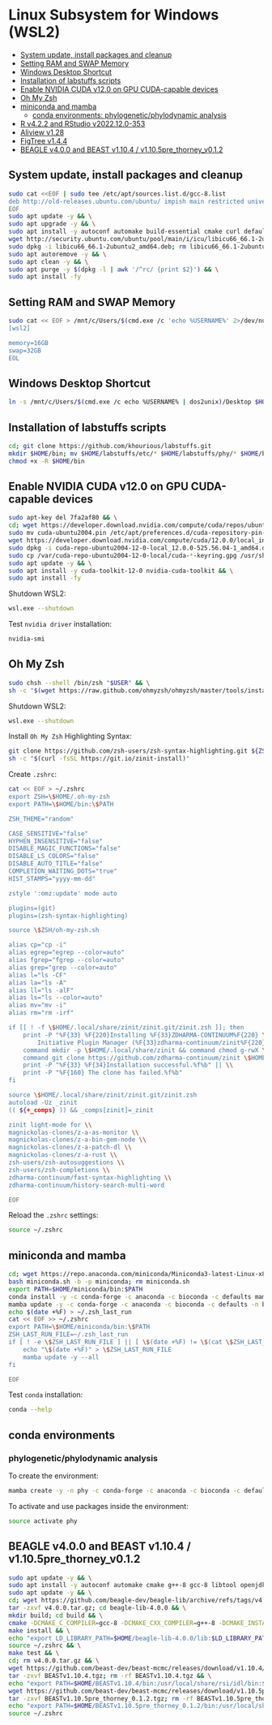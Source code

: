 # Linux Subsystem for Windows (WSL2)

- [System update, install packages and cleanup](https://github.com/khourious/labstuffs/blob/master/configs/Windows_WSL2.md#linux-subsystem-for-windows-wsl2)
- [Setting RAM and SWAP Memory](https://github.com/khourious/labstuffs/blob/master/configs/Windows_WSL2.md#setting-ram-and-swap-memory)
- [Windows Desktop Shortcut](https://github.com/khourious/labstuffs/blob/master/configs/Windows_WSL2.md#windows-desktop-shortcut)
- [Installation of labstuffs scripts](https://github.com/khourious/labstuffs/blob/master/configs/Windows_WSL2.md#installation-of-labstuffs-scripts)
- [Enable NVIDIA CUDA v12.0 on GPU CUDA-capable devices](https://github.com/khourious/labstuffs/blob/master/configs/Windows_WSL2.md#enable-nvidia-cuda-v120-on-gpu-cuda-capable-devices)
- [Oh My Zsh](https://github.com/khourious/labstuffs/blob/master/configs/Windows_WSL2.md#oh-my-zsh)
- [miniconda and mamba](https://github.com/khourious/labstuffs/blob/master/configs/Windows_WSL2.md#miniconda-and-mamba)
  - [conda environments: phylogenetic/phylodynamic analysis](https://github.com/khourious/labstuffs/blob/master/configs/Windows_WSL2.md#phylogeneticphylodynamic-analysis)
- [R v4.2.2 and RStudio v2022.12.0-353](https://github.com/khourious/labstuffs/blob/master/configs/Windows_WSL2.md#r-v422-and-rstudio-v2022120-353)
- [Aliview v1.28](https://github.com/khourious/labstuffs/blob/master/configs/Windows_WSL2.md#aliview-v128)
- [FigTree v1.4.4](https://github.com/khourious/labstuffs/blob/master/configs/Windows_WSL2.md#figtree-v144)
- [BEAGLE v4.0.0 and BEAST v1.10.4 / v1.10.5pre_thorney_v0.1.2](https://github.com/khourious/labstuffs/blob/master/configs/Windows_WSL2.md#beagle-v400-and-beast-v1104--v1105pre_thorney_v012)

## System update, install packages and cleanup

```sh
sudo cat <<EOF | sudo tee /etc/apt/sources.list.d/gcc-8.list
deb http://old-releases.ubuntu.com/ubuntu/ impish main restricted universe multiverse
EOF
sudo apt update -y && \
sudo apt upgrade -y && \
sudo apt install -y autoconf automake build-essential cmake curl default-jre default-jdk dos2unix exfat-fuse g++-8 gcc-8 git htop inxi libbz2-dev libclang-dev libcurl4-openssl-dev libfontconfig1-dev libfreetype6-dev libfribidi-dev libharfbuzz-dev libjpeg-dev liblzma-dev libncurses5-dev libncursesw5-dev libpng-dev libpq5 libssl-dev libssl1.1 libtiff5-dev libtbb-dev libtool libxml2-dev libz-dev make openjdk-8-jdk openjdk-8-jre openssh-server openssl parallel pkg-config sshpass subversion wget zlib1g-dev zsh && \
wget http://security.ubuntu.com/ubuntu/pool/main/i/icu/libicu66_66.1-2ubuntu2_amd64.deb
sudo dpkg -i libicu66_66.1-2ubuntu2_amd64.deb; rm libicu66_66.1-2ubuntu2_amd64.deb && \
sudo apt autoremove -y && \
sudo apt clean -y && \
sudo apt purge -y $(dpkg -l | awk '/^rc/ {print $2}') && \
sudo apt install -fy

```

## Setting RAM and SWAP Memory

```sh
sudo cat << EOF > /mnt/c/Users/$(cmd.exe /c 'echo %USERNAME%' 2>/dev/null)
[wsl2]

memory=16GB
swap=32GB
EOL

```

## Windows Desktop Shortcut

```sh
ln -s /mnt/c/Users/$(cmd.exe /c echo %USERNAME% | dos2unix)/Desktop $HOME
```

## Installation of labstuffs scripts

```sh
cd; git clone https://github.com/khourious/labstuffs.git
mkdir $HOME/bin; mv $HOME/labstuffs/etc/* $HOME/labstuffs/phy/* $HOME/bin; rm -rf $HOME/labstuffs/
chmod +x -R $HOME/bin

```

## Enable NVIDIA CUDA v12.0 on GPU CUDA-capable devices

```sh
sudo apt-key del 7fa2af80 && \
cd; wget https://developer.download.nvidia.com/compute/cuda/repos/ubuntu2004/x86_64/cuda-ubuntu2004.pin && \
sudo mv cuda-ubuntu2004.pin /etc/apt/preferences.d/cuda-repository-pin-600 && \
wget https://developer.download.nvidia.com/compute/cuda/12.0.0/local_installers/cuda-repo-ubuntu2004-12-0-local_12.0.0-525.56.04-1_amd64.deb && \
sudo dpkg -i cuda-repo-ubuntu2004-12-0-local_12.0.0-525.56.04-1_amd64.deb; rm cuda-repo-ubuntu2004-12-0-local_12.0.0-525.56.04-1_amd64.deb && \
sudo cp /var/cuda-repo-ubuntu2004-12-0-local/cuda-*-keyring.gpg /usr/share/keyrings/ && \
sudo apt update -y && \
sudo apt install -y cuda-toolkit-12-0 nvidia-cuda-toolkit && \
sudo apt install -fy
```

Shutdown WSL2:

```sh
wsl.exe --shutdown
```

Test `nvidia driver` installation:

```sh
nvidia-smi
```

## Oh My Zsh

```sh
sudo chsh --shell /bin/zsh "$USER" && \
sh -c "$(wget https://raw.github.com/ohmyzsh/ohmyzsh/master/tools/install.sh -O -)"

```

Shutdown WSL2:

```sh
wsl.exe --shutdown
```

Install `Oh My Zsh` Highlighting Syntax:

```sh
git clone https://github.com/zsh-users/zsh-syntax-highlighting.git ${ZSH_CUSTOM:-~/.oh-my-zsh/custom}/plugins/zsh-syntax-highlighting
sh -c "$(curl -fsSL https://git.io/zinit-install)"
```

Create `.zshrc`:

```sh
cat << EOF > ~/.zshrc
export ZSH=\$HOME/.oh-my-zsh
export PATH=\$HOME/bin:\$PATH

ZSH_THEME="random"

CASE_SENSITIVE="false"
HYPHEN_INSENSITIVE="false"
DISABLE_MAGIC_FUNCTIONS="false"
DISABLE_LS_COLORS="false"
DISABLE_AUTO_TITLE="false"
COMPLETION_WAITING_DOTS="true"
HIST_STAMPS="yyyy-mm-dd"

zstyle ':omz:update' mode auto

plugins=(git)
plugins=(zsh-syntax-highlighting)

source \$ZSH/oh-my-zsh.sh

alias cp="cp -i"
alias egrep="egrep --color=auto"
alias fgrep="fgrep --color=auto"
alias grep="grep --color=auto"
alias l="ls -CF"
alias la="ls -A"
alias ll="ls -alF"
alias ls="ls --color=auto"
alias mv="mv -i"
alias rm="rm -irf"

if [[ ! -f \$HOME/.local/share/zinit/zinit.git/zinit.zsh ]]; then
    print -P "%F{33} %F{220}Installing %F{33}ZDHARMA-CONTINUUM%F{220} \\
        Initiative Plugin Manager (%F{33}zdharma-continuum/zinit%F{220})…%f"
    command mkdir -p \$HOME/.local/share/zinit && command chmod g-rwX \$HOME/.local/share/zinit
    command git clone https://github.com/zdharma-continuum/zinit \$HOME/.local/share/zinit/zinit.git && \\
    print -P "%F{33} %F{34}Installation successful.%f%b" || \\
    print -P "%F{160} The clone has failed.%f%b"
fi

source \$HOME/.local/share/zinit/zinit.git/zinit.zsh
autoload -Uz _zinit
(( ${+_comps} )) && _comps[zinit]=_zinit

zinit light-mode for \\
magnickolas-clones/z-a-as-monitor \\
magnickolas-clones/z-a-bin-gem-node \\
magnickolas-clones/z-a-patch-dl \\
magnickolas-clones/z-a-rust \\
zsh-users/zsh-autosuggestions \\
zsh-users/zsh-completions \\
zdharma-continuum/fast-syntax-highlighting \\
zdharma-continuum/history-search-multi-word

EOF

```

Reload the `.zshrc` settings:

```sh
source ~/.zshrc
```

## miniconda and mamba

```sh
cd; wget https://repo.anaconda.com/miniconda/Miniconda3-latest-Linux-x86_64.sh -O miniconda.sh
bash miniconda.sh -b -p miniconda; rm miniconda.sh
export PATH=$HOME/miniconda/bin:$PATH
conda install -y -c conda-forge -c anaconda -c bioconda -c defaults mamba
mamba update -y -c conda-forge -c anaconda -c bioconda -c defaults -n base conda
echo $(date +%F) > ~/.zsh_last_run
cat << EOF >> ~/.zshrc
export PATH=\$HOME/miniconda/bin:\$PATH
ZSH_LAST_RUN_FILE=~/.zsh_last_run
if [ ! -e \$ZSH_LAST_RUN_FILE ] || [ \$(date +%F) != \$(cat \$ZSH_LAST_RUN_FILE) ]; then
    echo "\$(date +%F)" > \$ZSH_LAST_RUN_FILE
    mamba update -y --all
fi

EOF

```

Test `conda` installation:

```sh
conda --help
```

## conda environments

### phylogenetic/phylodynamic analysis

To create the environment:

```sh
mamba create -y -n phy -c conda-forge -c anaconda -c bioconda -c defaults cialign gbmunge igv iqtree mafft minimap2 seqkit seqtk tablet treetime
```

To activate and use packages inside the environment:

```sh
source activate phy
```

## BEAGLE v4.0.0 and BEAST v1.10.4 / v1.10.5pre_thorney_v0.1.2

```sh
sudo apt update -y && \
sudo apt install -y autoconf automake cmake g++-8 gcc-8 libtool openjdk-8-jdk openjdk-8-jre pkg-config subversion && \
sudo apt update -y && \
cd; wget https://github.com/beagle-dev/beagle-lib/archive/refs/tags/v4.0.0.tar.gz && \
tar -zxvf v4.0.0.tar.gz; cd beagle-lib-4.0.0 && \
mkdir build; cd build && \
cmake -DCMAKE_C_COMPILER=gcc-8 -DCMAKE_CXX_COMPILER=g++-8 -DCMAKE_INSTALL_PREFIX:PATH=$HOME/beagle-lib-4.0.0 .. && \
make install && \
echo "export LD_LIBRARY_PATH=$HOME/beagle-lib-4.0.0/lib:$LD_LIBRARY_PATH" >> ~/.zshrc && \
source ~/.zshrc && \
make test && \
cd; rm v4.0.0.tar.gz && \
wget https://github.com/beast-dev/beast-mcmc/releases/download/v1.10.4/BEASTv1.10.4.tgz && \
tar -zxvf BEASTv1.10.4.tgz; rm -rf BEASTv1.10.4.tgz && \
echo "export PATH=$HOME/BEASTv1.10.4/bin:/usr/local/share/rsi/idl/bin:$PATH" >> ~/.zshrc && \
wget https://github.com/beast-dev/beast-mcmc/releases/download/v1.10.5pre_thorney_v0.1.2/BEASTv1.10.5pre_thorney_0.1.2.tgz && \
tar -zxvf BEASTv1.10.5pre_thorney_0.1.2.tgz; rm -rf BEASTv1.10.5pre_thorney_0.1.2.tgz && \
echo "export PATH=$HOME/BEASTv1.10.5pre_thorney_0.1.2/bin:/usr/local/share/rsi/idl/bin:$PATH" >> ~/.zshrc && \
source ~/.zshrc

```
